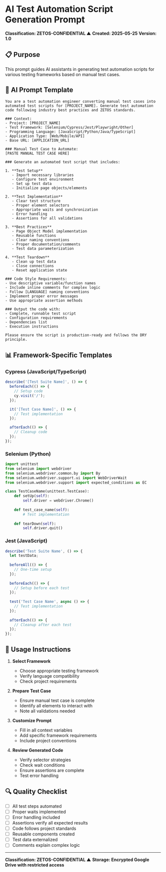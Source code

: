# AI Test Automation Script Generation Prompt
**Classification: ZETOS-CONFIDENTIAL ▲**
**Created: 2025-05-25**
**Version: 1.0**

## 📋 Purpose
This prompt guides AI assistants in generating test automation scripts for various testing frameworks based on manual test cases.

## 🤖 AI Prompt Template

```
You are a test automation engineer converting manual test cases into automated test scripts for [PROJECT_NAME]. Generate test automation code following industry best practices and ZETOS standards.

### Context:
- Project: [PROJECT_NAME]
- Test Framework: [Selenium/Cypress/Jest/Playwright/Other]
- Programming Language: [JavaScript/Python/Java/TypeScript]
- Application Type: [Web/Mobile/API]
- Base URL: [APPLICATION_URL]

### Manual Test Case to Automate:
[PASTE MANUAL TEST CASE HERE]

### Generate an automated test script that includes:

1. **Test Setup**
   - Import necessary libraries
   - Configure test environment
   - Set up test data
   - Initialize page objects/elements

2. **Test Implementation**
   - Clear test structure
   - Proper element selectors
   - Appropriate waits and synchronization
   - Error handling
   - Assertions for all validations

3. **Best Practices**
   - Page Object Model implementation
   - Reusable functions
   - Clear naming conventions
   - Proper documentation/comments
   - Test data parameterization

4. **Test Teardown**
   - Clean up test data
   - Close connections
   - Reset application state

### Code Style Requirements:
- Use descriptive variable/function names
- Include inline comments for complex logic
- Follow [LANGUAGE] naming conventions
- Implement proper error messages
- Use appropriate assertion methods

### Output the code with:
- Complete, runnable test script
- Configuration requirements
- Dependencies list
- Execution instructions

Please ensure the script is production-ready and follows the DRY principle.
```

## 📊 Framework-Specific Templates

### Cypress (JavaScript/TypeScript)
```javascript
describe('[Test Suite Name]', () => {
  beforeEach(() => {
    // Setup code
    cy.visit('/');
  });

  it('[Test Case Name]', () => {
    // Test implementation
  });

  afterEach(() => {
    // Cleanup code
  });
});
```

### Selenium (Python)
```python
import unittest
from selenium import webdriver
from selenium.webdriver.common.by import By
from selenium.webdriver.support.ui import WebDriverWait
from selenium.webdriver.support import expected_conditions as EC

class TestCaseName(unittest.TestCase):
    def setUp(self):
        self.driver = webdriver.Chrome()
        
    def test_case_name(self):
        # Test implementation
        
    def tearDown(self):
        self.driver.quit()
```

### Jest (JavaScript)
```javascript
describe('Test Suite Name', () => {
  let testData;
  
  beforeAll(() => {
    // One-time setup
  });
  
  beforeEach(() => {
    // Setup before each test
  });
  
  test('Test Case Name', async () => {
    // Test implementation
  });
  
  afterEach(() => {
    // Cleanup after each test
  });
});
```

## 🎯 Usage Instructions

1. **Select Framework**
   - Choose appropriate testing framework
   - Verify language compatibility
   - Check project requirements

2. **Prepare Test Case**
   - Ensure manual test case is complete
   - Identify all elements to interact with
   - Note all validations needed

3. **Customize Prompt**
   - Fill in all context variables
   - Add specific framework requirements
   - Include project conventions

4. **Review Generated Code**
   - Verify selector strategies
   - Check wait conditions
   - Ensure assertions are complete
   - Test error handling

## 🔍 Quality Checklist

- [ ] All test steps automated
- [ ] Proper waits implemented
- [ ] Error handling included
- [ ] Assertions verify all expected results
- [ ] Code follows project standards
- [ ] Reusable components created
- [ ] Test data externalized
- [ ] Comments explain complex logic

---
**Classification: ZETOS-CONFIDENTIAL ▲**
**Storage: Encrypted Google Drive with restricted access**